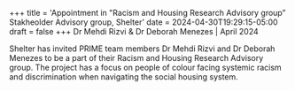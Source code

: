 +++
title = 'Appointment in "Racism and Housing Research Advisory group” Stakheolder Advisory group, Shelter'
date = 2024-04-30T19:29:15-05:00
draft = false
+++
Dr Mehdi Rizvi & Dr Deborah Menezes | April 2024

Shelter has invited PRIME team members Dr Mehdi Rizvi and Dr Deborah Menezes to be a part of their Racism and Housing Research Advisory group. The project has a focus on people of colour facing systemic racism and discrimination when navigating the social housing system. 
